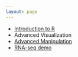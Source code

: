 ```yaml
---
layout: page
---
```


* [Introduction to R](r-intro)
* Advanced Visualization
* [Advanced Manipulation](r-manipulation)
* [RNA-seq demo](r-deseq2-demo)  
